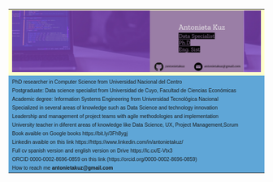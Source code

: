 
<table 
      
<tr>
   <td bgcolor="#ffffcc">
<font size=1 face="verdana, arial, helvetica">
   <img src="assets/ENCABEZADOFIGMA.jpg">
</font>
   </td>
</tr>
<tr>
    <td bgcolor="#5FA6D7">
   <font face="verdana, arial, helvetica" size=1>
      PhD researcher in Computer Science from Universidad Nacional del Centro
        <br>Postgraduate: Data science specialist from Universidad de Cuyo, Facultad de Ciencias Económicas</br>
      Academic degree: Information Systems Engineering from Universidad Tecnológica Nacional
      <br>Specialized in several areas of knowledge such as Data Science and technology innovation </br>
      Leadership and management of project teams with agile methodologies and implementation
      <br>University teacher in diferent areas of knowledge like  Data Science, UX, Project Management,Scrum </br>
      Book avaible on Google books https://bit.ly/3Fh8ygj
      <br>Linkedin avaible on this link https://https://www.linkedin.com/in/antonietakuz/</br>
      Full cv spanish version and english version on Drive https://lc.cx/E-Vtx3
      <br>ORCID 0000-0002-8696-0859 on this link (https://orcid.org/0000-0002-8696-0859) </br>
      How to reach me <strong> antonietakuz@gmail.com</strong> 
   </font>
   </td>

</tr>
</table>





